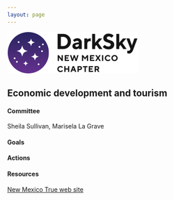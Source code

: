 ```yaml
---
layout: page
---
```


![logo](../logo.png)

## Economic development and tourism

#### Committee

Sheila Sullivan, Marisela La Grave

#### Goals 

#### Actions 

#### Resources

[New Mexico True web site](https://www.newmexico.org/darkskies/)

